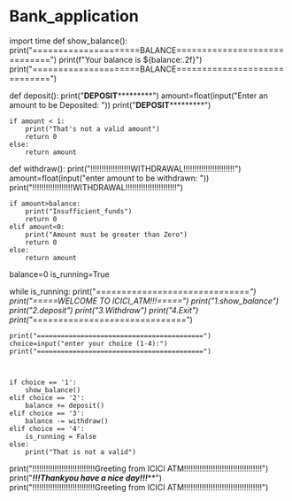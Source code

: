 # Bank_application

import time
def show_balance():
    print("=====================BALANCE=============================")
    print(f"Your balance is ${balance:.2f}")
    print("=====================BALANCE=============================")



def deposit():
    print("********************DEPOSIT*****************************")
    amount=float(input("Enter an amount to be Deposited: "))
    print("********************DEPOSIT*****************************")

    if amount < 1:
        print("That's not a valid amount")
        return 0
    else:
        return amount




def withdraw():
    print("!!!!!!!!!!!!!!!!!!WITHDRAWAL!!!!!!!!!!!!!!!!!!!!!!!")
    amount=float(input("enter amount to be withdrawn: "))
    print("!!!!!!!!!!!!!!!!!!WITHDRAWAL!!!!!!!!!!!!!!!!!!!!!!!")


    if amount>balance:
        print("Insufficient_funds")
        return 0
    elif amount<0:
        print("Amount must be greater than Zero")
        return 0
    else:
        return amount


balance=0
is_running=True


while is_running:
    print("*=*=*=*=*=*=*=*=*=*=*=*=*=*=*=*=*=*=*=*=*=*=*=*=*=*=*=*=*=*=*")
    print("=====WELCOME TO ICICI_ATM!!!=====")
    print("1.show_balance")
    print("2.deposit")
    print("3.Withdraw")
    print("4.Exit")
    print("*=*=*=*=*=*=*=*=*=*=*=*=*=*=*=*=*=*=*=*=*=*=*=*=*=*=*=*=*=*=*")


    print("==========================================")
    choice=input("enter your choice (1-4):")
    print("==========================================")



    if choice == '1':
        show_balance()
    elif choice == '2':
        balance += deposit()
    elif choice == '3':
        balance -= withdraw()
    elif choice == '4':
        is_running = False
    else:
        print("That is not a valid")

print("!!!!!!!!!!!!!!!!!!!!!!!!!!!!Greeting from ICICI ATM!!!!!!!!!!!!!!!!!!!!!!!!!!!!!!!!!!!")
print("***************!!!Thankyou have a nice day!!!*****************")        
print("!!!!!!!!!!!!!!!!!!!!!!!!!!!!Greeting from ICICI ATM!!!!!!!!!!!!!!!!!!!!!!!!!!!!!!!!!!!")
